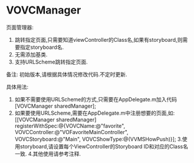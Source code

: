 # VOVCManager
页面管理器:
1. 跳转指定页面,只需要知道viewController的Class名,如果有storyboard,则需要指定storyboard名.
2. 无需添加基类.
3. 支持URLScheme跳转指定页面.

备注: 初始版本,请根据具体情况修改代码.不定时更新.

具体用法:
1. 如果不需要使用URLScheme的方式,只需要在AppDelegate.m加入代码
    [VOVCManager sharedManager];
2. 如果要使用URLScheme,需要在AppDelegate.m中注册想要的页面,如:
    [[VOVCManager sharedManager] registerWithSpec:@{VOVCName:@"favorite",
                                                    VOVCController:@"VOFavoriteMainController",
                                                    VOVCStoryboard:@"Main",
                                                    VOVCShowType:@(VVMSHowPush)}];
3.使用storyboard,请设置每个ViewController的Storyboard ID和对应的Class名一致.
4.其他使用请参考注释.
